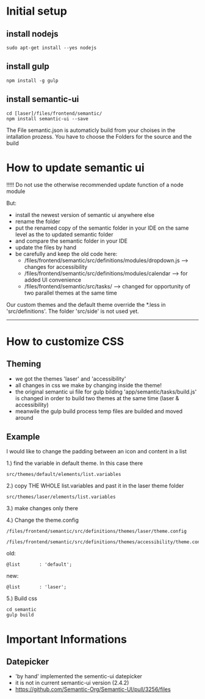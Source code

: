 # Initial setup

## install nodejs

    sudo apt-get install --yes nodejs

## install gulp

    npm install -g gulp

## install semantic-ui

    cd [laser]/files/frontend/semantic/
    npm install semantic-ui --save
    
The File semantic.json is automaticly build from your choises in the intallation prozess.
You have to choose the Folders for the source and the build
    


# How to update semantic ui
!!!!! Do not use the otherwise recommended update function of a node module 

But:

 - install the newest version of semantic ui anywhere else
 - rename the folder
 - put the renamed copy of the semantic folder in your IDE on the same level as the to updated semantic folder
 - and compare the semantic folder in your IDE
 - update the files by hand
 - be carefully and keep the old code here:
    - /files/frontend/semantic/src/definitions/modules/dropdown.js --> changes for accessibility
    - /files/frontend/semantic/src/definitions/modules/calendar --> for added UI convenience
    - /files/frontend/semantic/src/tasks/ --> changed for opportunity of two parallel themes at the same time
    
  

Our custom themes and the default theme override the *.less in 'src/definitions'. The folder 'src/side' is not used yet.

 
    
-----------------------------------------------------


# How to customize CSS

## Theming

- we got the themes 'laser' and 'accessibility'
- all changes in css we make by changing inside the theme!
- the original semantic ui file for gulp bilding 'app/semantic/tasks/build.js' is changed in order to build two themes at the same time (laser & accessibility)
- meanwile the gulp build process temp files are builded and moved around

## Example

I would like to change the padding between an icon and content in a list

1.) find the variable in default theme. In this case there

    src/themes/default/elements/list.variables
    
2.) copy THE WHOLE list.variables and past it in the laser theme folder

    src/themes/laser/elements/list.variables
    
3.) make changes only there

4.) Change the theme.config 

    /files/frontend/semantic/src/definitions/themes/laser/theme.config

    /files/frontend/semantic/src/definitions/themes/accessibility/theme.config
    
old:

    @list       : 'default';
    
new:

    @list       : 'laser';
    
5.) Build css

    cd semantic
    gulp build


# Important Informations

## Datepicker

- 'by hand' implemented the sementic-ui datepicker
- it is not in current semantic-ui version (2.4.2)
- https://github.com/Semantic-Org/Semantic-UI/pull/3256/files
